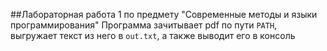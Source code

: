 ##Лабораторная работа 1 по предмету "Современные методы и языки программирования"
Программа зачитывает pdf по пути `PATH`, выгружает текст из него в `out.txt`, а также выводит его в консоль